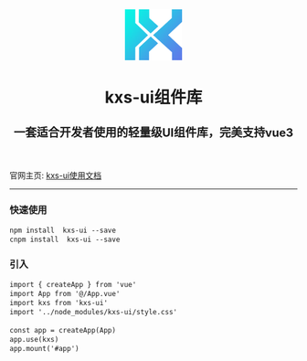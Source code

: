 <div align="center">
  <img src="./docs/public/logo/logo-blue.png" width="100"/>
  <h1 style="border-bottom:0">
    <p>kxs-ui组件库</p>
    <p style="font-size:20px">一套适合开发者使用的轻量级UI组件库，完美支持vue3</p>
  </h1>
</div>
<br/>



官网主页: [kxs-ui使用文档](https://kxs.cmds.run/)
***
### 快速使用
```
npm install  kxs-ui --save
cnpm install  kxs-ui --save
```
### 引入
```
import { createApp } from 'vue'
import App from '@/App.vue'
import kxs from 'kxs-ui'
import '../node_modules/kxs-ui/style.css'

const app = createApp(App)
app.use(kxs)
app.mount('#app')
```

